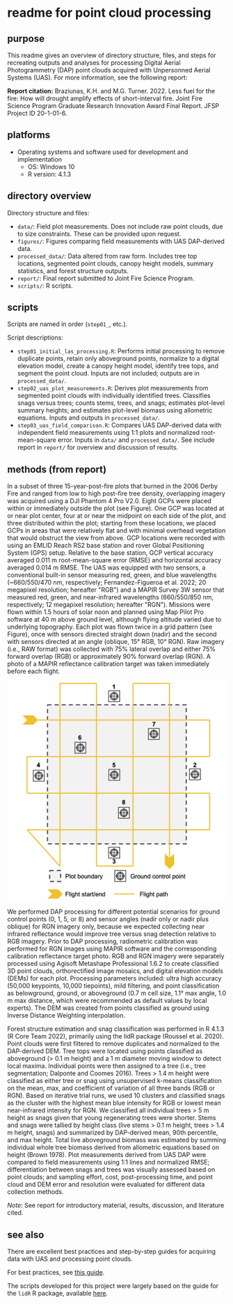 # readme for point cloud processing

## purpose

This readme gives an overview of directory structure, files, and steps for recreating
outputs and analyses for processing Digital Aerial Photogrammetry (DAP) point clouds
acquired with Unpersonned Aerial Systems (UAS). For more information, see the following report:

**Report citation:** Braziunas, K.H. and M.G. Turner. 2022. Less fuel for the fire: How will drought amplify effects of short-interval fire. Joint Fire Science Program Graduate Research Innovation Award Final Report. JFSP Project ID 20-1-01-6.

## platforms

- Operating systems and software used for development and implementation
  - OS: Windows 10
  - R version: 4.1.3

## directory overview

Directory structure and files:

- `data/`: Field plot measurements. Does not include raw point clouds, due to size constraints. These can be provided upon request.
- `figures/`: Figures comparing field measurements with UAS DAP-derived data.
- `processed_data/`: Data altered from raw form. Includes tree top locations, segmented point clouds, canopy height models, summary statistics, and forest structure outputs.
- `report/`: Final report submitted to Joint Fire Science Program.
- `scripts/`: R scripts.

## scripts

Scripts are named in order (`step01_`, etc.).

Script descriptions:

- `step01_initial_las_processing.R`: Performs initial processing to remove duplicate points, retain only aboveground points, normalize to a digital elevation model, create a canopy height model, identify tree tops, and segment the point cloud. Inputs are not included; outputs are in `processed_data/`.
- `step02_uas_plot_measurements.R`: Derives plot measurements from segmented point clouds with individually identified trees. Classifies snags versus trees; counts stems, trees, and snags; estimates plot-level summary heights; and estimates plot-level biomass using allometric equations. Inputs and outputs in `processed_data/`.
- `step03_uas_field_comparison.R`: Compares UAS DAP-derived data with independent field measurements using 1:1 plots and normalized root-mean-square error. Inputs in `data/` and `processed_data/`. See include report in `report/` for overview and discussion of results.

## methods (from report)

In a subset of three 15-year-post-fire plots that burned in the 2006 Derby Fire and ranged from low to high post-fire tree density, overlapping imagery was acquired using a DJI Phantom 4 Pro V2.0. Eight GCPs were placed within or immediately outside the plot (see Figure). One GCP was located at or near plot center, four at or near the midpoint on each side of the plot, and three distributed within the plot; starting from these locations, we placed GCPs in areas that were relatively flat and with minimal overhead vegetation that would obstruct the view from above. GCP locations were recorded with using an EMLID Reach RS2 base station and rover Global Positioning System (GPS) setup. Relative to the base station, GCP vertical accuracy averaged 0.011 m root-mean-square error (RMSE) and horizontal accuracy averaged 0.014 m RMSE. The UAS was equipped with two sensors, a conventional built-in sensor measuring red, green, and blue wavelengths (~660/550/470 nm, respectively; Fernandez-Figueroa et al. 2022; 20 megapixel resolution; hereafter "RGB") and a MAPIR Survey 3W sensor that measured red, green, and near-infrared wavelengths (660/550/850 nm, respectively; 12 megapixel resolution; hereafter "RGN"). Missions were flown within 1.5 hours of solar noon and planned using Map Pilot Pro software at 40 m above ground level, although flying altitude varied due to underlying topography. Each plot was flown twice in a grid pattern (see Figure), once with sensors directed straight down (nadir) and the second with sensors directed at an angle (oblique, 15° RGB, 10° RGN). Raw imagery (i.e., RAW format) was collected with 75% lateral overlap and either 75% forward overlap (RGB) or approximately 90% forward overlap (RGN). A photo of a MAPIR reflectance calibration target was taken immediately before each flight.

![Plot layout for UAS data collection](figures/UASFlightPlan.png)

We performed DAP processing for different potential scenarios for ground control points (0, 1, 5, or 8) and sensor angles (nadir only or nadir plus oblique) for RGN imagery only, because we expected collecting near infrared reflectance would improve tree versus snag detection relative to RGB imagery. Prior to DAP processing, radiometric calibration was performed for RGN images using MAPIR software and the corresponding calibration reflectance target photo. RGB and RGN imagery were separately processed using Agisoft Metashape Professional 1.6.2 to create classified 3D point clouds, orthorectified image mosaics, and digital elevation models (DEMs) for each plot. Processing parameters included: ultra high accuracy (50,000 keypoints, 10,000 tiepoints), mild filtering, and point classification as belowground, ground, or aboveground (0.7 m cell size, 1.1° max angle, 1.0 m max distance, which were recommended as default values by local experts). The DEM was created from points classified as ground using Inverse Distance Weighting interpolation.

Forest structure estimation and snag classification was performed in R 4.1.3 (R Core Team 2022), primarily using the lidR package (Roussel et al. 2020). Point clouds were first filtered to remove duplicates and normalized to the DAP-derived DEM. Tree tops were located using points classified as aboveground (> 0.1 m height) and a 1 m diameter moving window to detect local maxima. Individual points were then assigned to a tree (i.e., tree segmentation; Dalponte and Coomes 2016). Trees > 1.4 m height were classified as either tree or snag using unsupervised k-means classification on the mean, max, and coefficient of variation of all three bands (RGB or RGN). Based on iterative trial runs, we used 10 clusters and classified snags as the cluster with the highest mean blue intensity for RGB or lowest mean near-infrared intensity for RGN. We classified all individual trees > 5 m height as snags given that young regenerating trees were shorter. Stems and snags were tallied by height class (live stems > 0.1 m height, trees > 1.4 m height, snags) and summarized by DAP-derived mean, 90th percentile, and max height. Total live aboveground biomass was estimated by summing individual whole tree biomass derived from allometric equations based on height (Brown 1978). Plot measurements derived from UAS DAP were compared to field measurements using 1:1 lines and normalized RMSE; differentiation between snags and trees was visually assessed based on point clouds; and sampling effort, cost, post-processing time, and point cloud and DEM error and resolution were evaluated for different data collection methods.

*Note*: See report for introductory material, results, discussion, and literature cited.

## see also

There are excellent best practices and step-by-step guides for acquiring data with UAS and processing point clouds.

For best practices, see [this guide](https://ckine.github.io/GOA_BPG_PUB/).

The scripts developed for this project were largely based on the guide for the `lidR` R package, available [here](https://r-lidar.github.io/lidRbook/).
